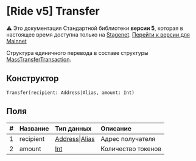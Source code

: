 # [Ride v5] Transfer

:warning: Это документация Стандартной библиотеки **версии 5**, которая в настоящее время доступна только на [Stagenet](/ru/blockchain/blockchain-network/). [Перейти к версии для Mainnet](/ru/ride/structures/common-structures/transfer)

Структура единичного перевода в составе структуры [MassTransferTransaction](/ru/ride/v5/structures/transaction-structures/mass-transfer-transaction).

## Конструктор

``` ride
Transfer(recipient: Address|Alias, amount: Int)
```

## Поля

| # | Название | Тип данных | Описание |
| :--- | :--- | :--- | :--- |
| 1 | recipient | [Address](/ru/ride/v5/structures/common-structures/address)&#124;[Alias](/ru/ride/v5/structures/common-structures/alias) | Адрес получателя |
| 2 | amount | [Int](/ru/ride/v5/data-types/int) | Количество токенов |
